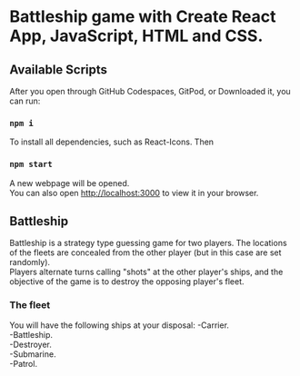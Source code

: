 # Battleship game with Create React App, JavaScript, HTML and CSS.

## Available Scripts

After you open through GitHub Codespaces, GitPod, or Downloaded it, you can run:

### `npm i `

To install all dependencies, such as React-Icons. Then

### `npm start`

A new webpage will be opened.\
You can also open [http://localhost:3000](http://localhost:3000) to view it in your browser.

## Battleship

Battleship is a strategy type guessing game for two players. The locations of the fleets are concealed from the other player (but in this case are set randomly).\
Players alternate turns calling "shots" at the other player's ships, and the objective of the game is to destroy the opposing player's fleet.

### The fleet

You will have the following ships at your disposal:
-Carrier.\
-Battleship.\
-Destroyer.\
-Submarine.\
-Patrol.
